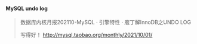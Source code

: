 #### MySQL undo log
> 数据库内核月报202110-MySQL · 引擎特性 · 庖丁解InnoDB之UNDO LOG 
> 
> 写得好！ http://mysql.taobao.org/monthly/2021/10/01/
